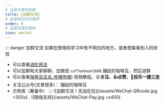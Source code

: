 ```yaml
---
# 这是文章的标题
title: 👗加群交流👗
# 这是侧边栏的顺序
order: 9
# 这是页面的图标
icon: wechat
---
```

::: danger 加群交流
如果在使用和学习中有不明白的地方，或者想看看别人的经验
- 可以查看[进阶用法](/zh/advanced)
- 可以加群和大家聊聊，加微信 `coffeebean1688` 蹦跶的咖啡豆，然后进群
- 可以查看[咖啡豆豆龙_哔哩哔哩](https://space.bilibili.com/618777356)) 视频教程。😜**关注、👍点赞、📀投币一键三连**
- 关注公众号(文章很多)：`蹦跶的咖啡豆
- 示例库（筹备中）
:::
![加群交流！先加在拉](/assets/WeChat-QRcode.jpg =300x) . 
![随缘支持](/assets/WeChat-Pay.jpg =x400)

